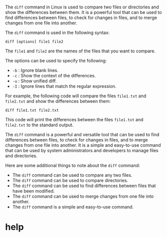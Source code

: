 # 

The `diff` command in Linux is used to compare two files or directories and show the differences between them. It is a powerful tool that can be used to find differences between files, to check for changes in files, and to merge changes from one file into another.

The `diff` command is used in the following syntax:

```
diff [options] file1 file2
```

The `file1` and `file2` are the names of the files that you want to compare.

The options can be used to specify the following:

* `-b` : Ignore blank lines.
* `-c` : Show the context of the differences.
* `-u` : Show unified diff.
* `-I` : Ignore lines that match the regular expression.

For example, the following code will compare the files `file1.txt` and `file2.txt` and show the differences between them:

```
diff file1.txt file2.txt
```

This code will print the differences between the files `file1.txt` and `file2.txt` to the standard output.

The `diff` command is a powerful and versatile tool that can be used to find differences between files, to check for changes in files, and to merge changes from one file into another. It is a simple and easy-to-use command that can be used by system administrators and developers to manage files and directories.

Here are some additional things to note about the `diff` command:

* The `diff` command can be used to compare any two files.
* The `diff` command can be used to compare directories.
* The `diff` command can be used to find differences between files that have been modified.
* The `diff` command can be used to merge changes from one file into another.
* The `diff` command is a simple and easy-to-use command.




# help 

```

```
